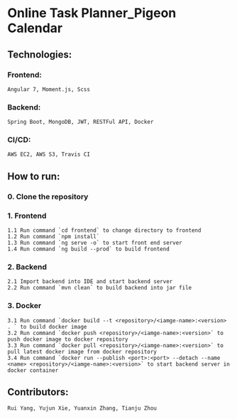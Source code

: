 # Online Task Planner_Pigeon Calendar


## Technologies:

### Frontend: 
    Angular 7, Moment.js, Scss

### Backend:
    Spring Boot, MongoDB, JWT, RESTFul API, Docker

### CI/CD:
    AWS EC2, AWS S3, Travis CI

## How to run:
### 0. Clone the repository
### 1. Frontend
    1.1 Run command `cd frontend` to change directory to frontend
    1.2 Run command `npm install`
    1.3 Run command `ng serve -o` to start front end server
    1.4 Run command `ng build --prod` to build frontend
### 2. Backend
    2.1 Import backend into IDE and start backend server
    2.2 Run command `mvn clean` to build backend into jar file
### 3. Docker
    3.1 Run command `docker build --t <repository>/<iamge-name>:<version> . ` to build docker image
    3.2 Run command `docker push <repository>/<iamge-name>:<version>` to push docker image to docker repository
    3.3 Run command `docker pull <repository>/<iamge-name>:<version>` to pull latest docker image from docker repository
    3.4 Run command `docker run --publish <port>:<port> --detach --name <name> <repository>/<iamge-name>:<version>` to start backend server in docker container 

## Contributors:
    Rui Yang, Yujun Xie, Yuanxin Zhang, Tianju Zhou